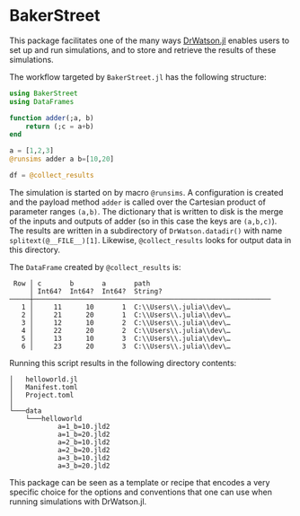 # BakerStreet

This package facilitates one of the many ways [DrWatson.jl](https://github.com/JuliaDynamics/DrWatson.jl) enables users to set up and run simulations, and to store and retrieve the results of these simulations.

The workflow targeted by `BakerStreet.jl` has the following structure:

```julia
using BakerStreet
using DataFrames

function adder(;a, b)
    return (;c = a+b)
end

a = [1,2,3]
@runsims adder a b=[10,20]

df = @collect_results
```

The simulation is started on by macro `@runsims`. A configuration is created and the payload method `adder` is called over the Cartesian product of parameter ranges `(a,b)`. The dictionary that is written to disk is the merge of the inputs and outputs of adder (so in this case the keys are `(a,b,c)`). The results are written in a subdirectory of `DrWatson.datadir()` with name `splitext(@__FILE__)[1]`. Likewise, `@collect_results` looks for output data in this directory.

The `DataFrame` created by `@collect_results` is:

```
 Row │ c       b       a       path
     │ Int64?  Int64?  Int64?  String?
─────┼───────────────────────────────────────────────────────────
   1 │     11      10       1  C:\\Users\\.julia\\dev\…
   2 │     21      20       1  C:\\Users\\.julia\\dev\…
   3 │     12      10       2  C:\\Users\\.julia\\dev\…
   4 │     22      20       2  C:\\Users\\.julia\\dev\…
   5 │     13      10       3  C:\\Users\\.julia\\dev\…
   6 │     23      20       3  C:\\Users\\.julia\\dev\…
```

Running this script results in the following directory contents:

```
│   helloworld.jl
│   Manifest.toml
│   Project.toml
│
└───data
    └───helloworld
            a=1_b=10.jld2
            a=1_b=20.jld2
            a=2_b=10.jld2
            a=2_b=20.jld2
            a=3_b=10.jld2
            a=3_b=20.jld2
```

This package can be seen as a template or recipe that encodes a very specific choice for the options and conventions that one can use when running simulations with DrWatson.jl.
